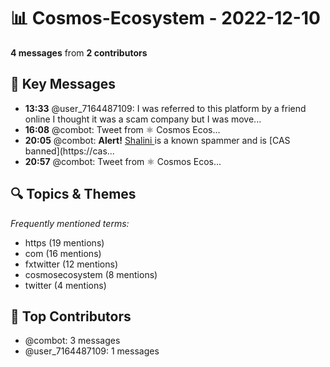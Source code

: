 # 📊 Cosmos-Ecosystem - 2022-12-10
**4 messages** from **2 contributors**

## 💬 Key Messages
- **13:33** @user_7164487109: I was referred to this platform by a friend online I thought it was a scam company but I was move...
- **16:08** @combot: [‌‌‌‌‎⁠](https://twitter.com/CosmosEcosystem/status/1601609883937558530)Tweet from ⚛️ Cosmos Ecos...
- **20:05** @combot: **Alert!** [Shalini ](tg://user?id=5324996340) is a known spammer and is [CAS banned](https://cas...
- **20:57** @combot: [‌‌‌‌‎⁠](https://twitter.com/CosmosEcosystem/status/1601682569908494336)Tweet from ⚛️ Cosmos Ecos...

## 🔍 Topics & Themes
*Frequently mentioned terms:*
- https (19 mentions)
- com (16 mentions)
- fxtwitter (12 mentions)
- cosmosecosystem (8 mentions)
- twitter (4 mentions)

## 👥 Top Contributors
- @combot: 3 messages
- @user_7164487109: 1 messages
